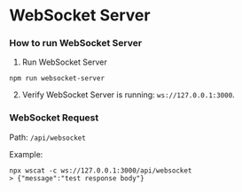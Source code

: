 # WebSocket Server

### How to run WebSocket Server
1. Run WebSocket Server
```
npm run websocket-server
```
2. Verify WebSocket Server is running: `ws://127.0.0.1:3000`.

### WebSocket Request
Path: `/api/websocket`

Example:
```
npx wscat -c ws://127.0.0.1:3000/api/websocket
> {"message":"test response body"}
```
